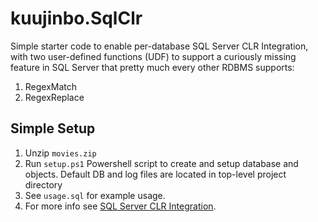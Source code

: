 # kuujinbo.SqlClr
Simple starter code to enable per-database SQL Server CLR Integration, with two user-defined functions (UDF) to support a curiously missing feature in SQL Server that pretty much every other RDBMS supports:

1. RegexMatch
2. RegexReplace

## Simple Setup
1. Unzip `movies.zip`
2. Run `setup.ps1` Powershell script to create and setup database and objects. Default DB and log files are located in top-level project directory
3. See `usage.sql` for example usage.
4. For more info see [SQL Server CLR Integration](https://en.wikipedia.org/wiki/SQL_CLR).

